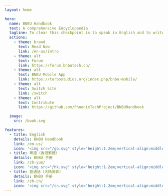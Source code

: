 ```yaml
---
layout: home

hero:
  name: BNBU Handbook
  text: A comprehensive Encyclopaedia
  tagline: To clear this checkpoint is to speak in English and to write in the winding grace of traditional script like a school of fish crowding to the water's skin just to breathe the air.
  actions:
    - theme: brand
      text: Read Now
      link: /en-us/intro
    - theme: alt
      text: Forum
      link: https://forum.bnbutech.cn/
    - theme: alt
      text: BNBU Mobile App
      link: https://turbostudios.org/index.php/bnbu-mobile/
    - theme: alt
      text: Switch Site
      link: /switch
    - theme: alt
      text: Contribute
      link: https://github.com/PhoenixTechProject/BNBUHandbook

  image:
    src: /book.svg

features:
  - title: English
    details: BNBU Handbook
    link: /en-us/
    icon: '<img src="/gb.svg" style="height:1.2em;vertical-align:middle;">'
  - title: 粵語（香港繁體）
    details: BNBU 手冊
    link: /zh-yue/
    icon: '<img src="/hk.svg" style="height:1.2em;vertical-align:middle;">'
  - title: 普通话（大陆简体）
    details: BNBU 手册
    link: /zh-cn/
    icon: '<img src="/cn.svg" style="height:1.2em;vertical-align:middle;">'
---
```

